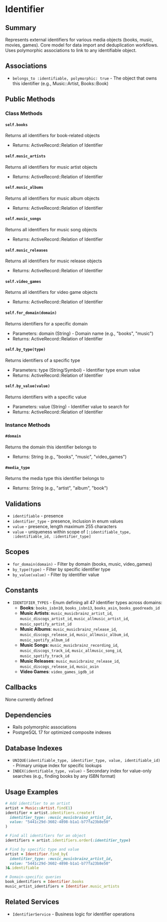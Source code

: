 # Identifier

## Summary
Represents external identifiers for various media objects (books, music, movies, games). Core model for data import and deduplication workflows. Uses polymorphic associations to link to any identifiable object.

## Associations
- `belongs_to :identifiable, polymorphic: true` - The object that owns this identifier (e.g., Music::Artist, Books::Book)

## Public Methods

### Class Methods

#### `self.books`
Returns all identifiers for book-related objects
- Returns: ActiveRecord::Relation of Identifier

#### `self.music_artists`
Returns all identifiers for music artist objects
- Returns: ActiveRecord::Relation of Identifier

#### `self.music_albums`
Returns all identifiers for music album objects
- Returns: ActiveRecord::Relation of Identifier

#### `self.music_songs`
Returns all identifiers for music song objects
- Returns: ActiveRecord::Relation of Identifier

#### `self.music_releases`
Returns all identifiers for music release objects
- Returns: ActiveRecord::Relation of Identifier

#### `self.video_games`
Returns all identifiers for video game objects
- Returns: ActiveRecord::Relation of Identifier

#### `self.for_domain(domain)`
Returns identifiers for a specific domain
- Parameters: domain (String) - Domain name (e.g., "books", "music")
- Returns: ActiveRecord::Relation of Identifier

#### `self.by_type(type)`
Returns identifiers of a specific type
- Parameters: type (String/Symbol) - Identifier type enum value
- Returns: ActiveRecord::Relation of Identifier

#### `self.by_value(value)`
Returns identifiers with a specific value
- Parameters: value (String) - Identifier value to search for
- Returns: ActiveRecord::Relation of Identifier

### Instance Methods

#### `#domain`
Returns the domain this identifier belongs to
- Returns: String (e.g., "books", "music", "video_games")

#### `#media_type`
Returns the media type this identifier belongs to
- Returns: String (e.g., "artist", "album", "book")

## Validations
- `identifiable` - presence
- `identifier_type` - presence, inclusion in enum values
- `value` - presence, length maximum 255 characters
- `value` - uniqueness within scope of `[:identifiable_type, :identifiable_id, :identifier_type]`

## Scopes
- `for_domain(domain)` - Filter by domain (books, music, video_games)
- `by_type(type)` - Filter by specific identifier type
- `by_value(value)` - Filter by identifier value

## Constants
- `IDENTIFIER_TYPES` - Enum defining all 47 identifier types across domains:
  - **Books**: `books_isbn10`, `books_isbn13`, `books_asin`, `books_goodreads_id`
  - **Music Artists**: `music_musicbrainz_artist_id`, `music_discogs_artist_id`, `music_allmusic_artist_id`, `music_spotify_artist_id`
  - **Music Albums**: `music_musicbrainz_release_id`, `music_discogs_release_id`, `music_allmusic_album_id`, `music_spotify_album_id`
  - **Music Songs**: `music_musicbrainz_recording_id`, `music_discogs_track_id`, `music_allmusic_song_id`, `music_spotify_track_id`
  - **Music Releases**: `music_musicbrainz_release_id`, `music_discogs_release_id`, `music_asin`
  - **Video Games**: `video_games_igdb_id`

## Callbacks
None currently defined

## Dependencies
- Rails polymorphic associations
- PostgreSQL 17 for optimized composite indexes

## Database Indexes
- `UNIQUE(identifiable_type, identifier_type, value, identifiable_id)` - Primary unique index for specific lookups
- `INDEX(identifiable_type, value)` - Secondary index for value-only searches (e.g., finding books by any ISBN format)

## Usage Examples

```ruby
# Add identifier to an artist
artist = Music::Artist.find(1)
identifier = artist.identifiers.create!(
  identifier_type: :music_musicbrainz_artist_id,
  value: "5441c29d-3602-4898-b1a1-b77fa23b8e50"
)

# Find all identifiers for an object
identifiers = artist.identifiers.order(:identifier_type)

# Find by specific type and value
artist = Identifier.find_by(
  identifier_type: :music_musicbrainz_artist_id,
  value: "5441c29d-3602-4898-b1a1-b77fa23b8e50"
)&.identifiable

# Domain-specific queries
book_identifiers = Identifier.books
music_artist_identifiers = Identifier.music_artists
```

## Related Services
- `IdentifierService` - Business logic for identifier operations 